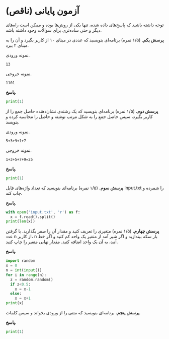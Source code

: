 # آزمون پایانی (ناقص)

توجه داشته باشید که پاسخ‌های داده شده، تنها یکی از روش‌ها بوده و ممکن است راه‌های دیگر و حتی ساده‌تری برای سوالات وجود داشته باشد.

**پرسش یکم.** (۱/۵ نمره) برتامه‌ای بنویسید که عددی در مبنای ۱۰ از کاربر بگیرد و آن را به مبنای ۲ ببرد.

نمونه ورودی.
```
13
```
نمونه خروجی.
```
1101
```

**پاسخ.**
```python
print(1)
```

**پرسش دوم.** (۱/۵ نمره) برنامه‌ای بنویسید که ‌یک رشته‌ی نشان‌دهنده حاصل جمع را از کاربر بگیرد، سپس حاصل جمع را به شکل مرتب نوشته و حاصل را محاسبه کرده و بنویسد.

نمونه ورودی.
```
5+3+9+1+7
```
نمونه خروجی.
```
1+3+5+7+9=25
```

**پاسخ.**
```python
print(1)
```
**پرسش سوم.** (۱/۵ نمره) برنامه‌ای بنویسید که تعداد واژه‌های فایل input.txt را شمرده و چاپ کند.

**پاسخ.**
```python
with open('input.txt', 'r') as f:
  x = f.read().split()
print(len(x))
```
**پرسش چهارم.** (۱/۵ نمره) متغیری را تعریف کنید و مقدار آن را صفر بگذارید. با گرفتن عدد n از کاربر، n بار سکه بیندازید و اگر شیر آمد از متغیر یک واحد کم کنید و اگر خط آمد، به آن یک واحد اضافه کنید. مقدار نهایی متغیر را چاپ کنید.

**پاسخ.**
```python
import random
x = 0
n = int(input())
for i in range(n):
  z = random.random()
  if z<0.5:
    x = x-1
  else:
    x = x+1
print(x)
```
**پرسش پنجم.** برنامه‌ای بنویسید که متنی را از ورودی بخواند و سپس کلمات

**پاسخ.**
```python
print(1)
```
